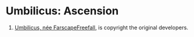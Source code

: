 # Umbilicus: Ascension

1. [Umbilicus, n&eacute;e FarscapeFreefall](https://github.com/YoriKv/FarscapeFreefall), 
is copyright the original developers.
